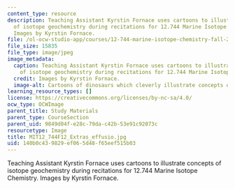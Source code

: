 ```yaml
---
content_type: resource
description: Teaching Assistant Kyrstin Fornace uses cartoons to illustrate concepts
  of isotope geochemistry during recitations for 12.744 Marine Isotope Chemistry.
  Images by Kyrstin Fornace.
file: /ol-ocw-studio-app/courses/12-744-marine-isotope-chemistry-fall-2012/140b0c439829ef065d48f65eef515b03_MIT12_744F12_Extras_effusio.jpg
file_size: 15835
file_type: image/jpeg
image_metadata:
  caption: Teaching Assistant Kyrstin Fornace uses cartoons to illustrate concepts
    of isotope geochemistry during recitations for 12.744 Marine Isotope Chemistry.
  credit: Images by Kyrstin Fornace.
  image-alt: Cartoons of dinosaurs which cleverly illustrate concepts of isotope geochemistry.
learning_resource_types: []
license: https://creativecommons.org/licenses/by-nc-sa/4.0/
ocw_type: OCWImage
parent_title: Study Materials
parent_type: CourseSection
parent_uid: 9849d04f-e28c-79da-c42b-53e91c92073c
resourcetype: Image
title: MIT12_744F12_Extras_effusio.jpg
uid: 140b0c43-9829-ef06-5d48-f65eef515b03
---
```

Teaching Assistant Kyrstin Fornace uses cartoons to illustrate concepts of isotope geochemistry during recitations for 12.744 Marine Isotope Chemistry. Images by Kyrstin Fornace.